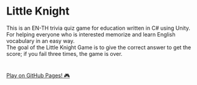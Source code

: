 # Little Knight
This is an EN-TH trivia quiz game for education written in C# using Unity. \
For helping everyone who is interested memorize and learn English vocabulary in an easy way. \
The goal of the Little Knight Game is to give the correct answer to get the score; if you fail three times, the game is over.
#
[Play on GitHub Pages! 🎮](https://lezgend.github.io/Little-Knight/)
